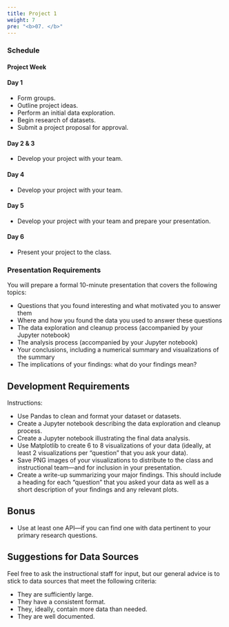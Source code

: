 ```yaml
---
title: Project 1  
weight: 7
pre: "<b>0️7. </b>"
---
```


### Schedule 

#### Project Week 
#### Day 1 
* Form groups.
* Outline project ideas.
* Perform an initial data exploration.
* Begin research of datasets.
* Submit a project proposal for approval.
#### Day 2 & 3
* Develop your project with your team.

#### Day 4
* Develop your project with your team.
#### Day 5 
* Develop your project with your team and prepare your presentation.
#### Day 6
* Present your project to the class.

### Presentation Requirements
You will prepare a formal 10-minute presentation that covers the following topics:

* Questions that you found interesting and what motivated you to answer them
* Where and how you found the data you used to answer these questions
* The data exploration and cleanup process (accompanied by your Jupyter notebook)
* The analysis process (accompanied by your Jupyter notebook)
* Your conclusions, including a numerical summary and visualizations of the summary
* The implications of your findings: what do your findings mean?

## Development Requirements
Instructions: 
* Use Pandas to clean and format your dataset or datasets.
* Create a Jupyter notebook describing the data exploration and cleanup process.
* Create a Jupyter notebook illustrating the final data analysis.
* Use Matplotlib to create 6 to 8 visualizations of your data
(ideally, at least 2 visualizations per “question” that you ask your data).
* Save PNG images of your visualizations to distribute to the class and instructional team—and for
inclusion in your presentation.
* Create a write-up summarizing your major findings. This should include a heading for each “question”
that you asked your data as well as a short description of your findings and any relevant plots.

## Bonus 
* Use at least one API—if you can find one with data pertinent to your primary research questions.



## Suggestions for Data Sources
Feel free to ask the instructional staff for input, but our general advice is to stick
to data sources that meet the following criteria:
* They are sufficiently large.
* They have a consistent format.
* They, ideally, contain more data than needed.
* They are well documented.
